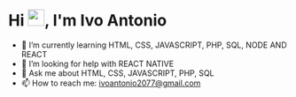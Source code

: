 <h1 align="left">Hi <img src="https://raw.githubusercontent.com/kaueMarques/kaueMarques/master/hi.gif" height="30px">, I'm Ivo Antonio</h1>

- 🌱 I’m currently learning HTML, CSS, JAVASCRIPT, PHP, SQL, NODE AND REACT
- 🤔 I’m looking for help with REACT NATIVE
- 💬 Ask me about HTML, CSS, JAVASCRIPT, PHP, SQL
- 📫 How to reach me: ivoantonio2077@gmail.com
